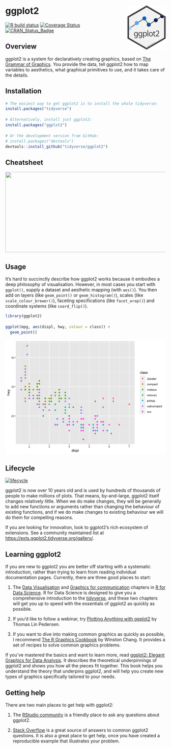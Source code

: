 
<!-- README.md is generated from README.Rmd. Please edit that file -->

# ggplot2 <img src="man/figures/logo.png" align="right" width="120" />

[![R build
status](https://github.com/tidyverse/ggplot2/workflows/R-CMD-check/badge.svg)](https://github.com/tidyverse/ggplot2/actions)
[![Coverage
Status](https://img.shields.io/codecov/c/github/tidyverse/ggplot2/master.svg)](https://codecov.io/github/tidyverse/ggplot2?branch=master)
[![CRAN\_Status\_Badge](https://www.r-pkg.org/badges/version/ggplot2)](https://cran.r-project.org/package=ggplot2)

## Overview

ggplot2 is a system for declaratively creating graphics, based on [The
Grammar of
Graphics](https://www.amazon.com/Grammar-Graphics-Statistics-Computing/dp/0387245448/ref=as_li_ss_tl).
You provide the data, tell ggplot2 how to map variables to aesthetics,
what graphical primitives to use, and it takes care of the details.

## Installation

``` r
# The easiest way to get ggplot2 is to install the whole tidyverse:
install.packages("tidyverse")

# Alternatively, install just ggplot2:
install.packages("ggplot2")

# Or the development version from GitHub:
# install.packages("devtools")
devtools::install_github("tidyverse/ggplot2")
```

## Cheatsheet

<a href="https://github.com/rstudio/cheatsheets/blob/master/data-visualization-2.1.pdf"><img src="https://raw.githubusercontent.com/rstudio/cheatsheets/master/pngs/thumbnails/data-visualization-cheatsheet-thumbs.png" width="630" height="252"/></a>

## Usage

It’s hard to succinctly describe how ggplot2 works because it embodies a
deep philosophy of visualisation. However, in most cases you start with
`ggplot()`, supply a dataset and aesthetic mapping (with `aes()`). You
then add on layers (like `geom_point()` or `geom_histogram()`), scales
(like `scale_colour_brewer()`), faceting specifications (like
`facet_wrap()`) and coordinate systems (like `coord_flip()`).

``` r
library(ggplot2)

ggplot(mpg, aes(displ, hwy, colour = class)) + 
  geom_point()
```

![](man/figures/README-example-1.png)<!-- -->

## Lifecycle

[![lifecycle](https://img.shields.io/badge/lifecycle-stable-brightgreen.svg)](https://lifecycle.r-lib.org/articles/stages.html)

ggplot2 is now over 10 years old and is used by hundreds of thousands of
people to make millions of plots. That means, by-and-large, ggplot2
itself changes relatively little. When we do make changes, they will be
generally to add new functions or arguments rather than changing the
behaviour of existing functions, and if we do make changes to existing
behaviour we will do them for compelling reasons.

If you are looking for innovation, look to ggplot2’s rich ecosystem of
extensions. See a community maintained list at
<https://exts.ggplot2.tidyverse.org/gallery/>.

## Learning ggplot2

If you are new to ggplot2 you are better off starting with a systematic
introduction, rather than trying to learn from reading individual
documentation pages. Currently, there are three good places to start:

1.  The [Data
    Visualisation](https://r4ds.had.co.nz/data-visualisation.html) and
    [Graphics for
    communication](https://r4ds.had.co.nz/graphics-for-communication.html)
    chapters in [R for Data Science](https://r4ds.had.co.nz). R for Data
    Science is designed to give you a comprehensive introduction to the
    [tidyverse](https://www.tidyverse.org), and these two chapters will
    get you up to speed with the essentials of ggplot2 as quickly as
    possible.

2.  If you’d like to follow a webinar, try [Plotting Anything with
    ggplot2](https://youtu.be/h29g21z0a68) by Thomas Lin Pedersen.

3.  If you want to dive into making common graphics as quickly as
    possible, I recommend [The R Graphics
    Cookbook](https://r-graphics.org) by Winston Chang. It provides a
    set of recipes to solve common graphics problems.

If you’ve mastered the basics and want to learn more, read [ggplot2:
Elegant Graphics for Data Analysis](https://ggplot2-book.org). It
describes the theoretical underpinnings of ggplot2 and shows you how all
the pieces fit together. This book helps you understand the theory that
underpins ggplot2, and will help you create new types of graphics
specifically tailored to your needs.

## Getting help

There are two main places to get help with ggplot2:

1.  The [RStudio community](https://community.rstudio.com/) is a
    friendly place to ask any questions about ggplot2.

2.  [Stack
    Overflow](https://stackoverflow.com/questions/tagged/ggplot2?sort=frequent&pageSize=50)
    is a great source of answers to common ggplot2 questions. It is also
    a great place to get help, once you have created a reproducible
    example that illustrates your problem.
